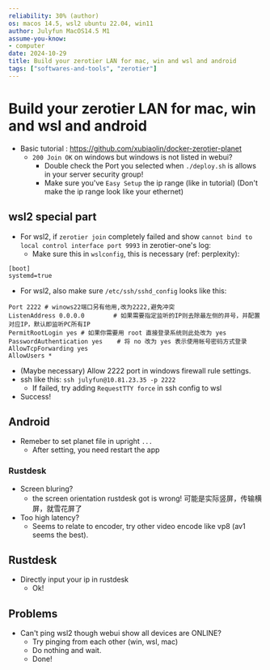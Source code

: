 ```yaml
---
reliability: 30% (author)
os: macos 14.5, wsl2 ubuntu 22.04, win11
author: Julyfun MacOS14.5 M1
assume-you-know:
- computer
date: 2024-10-29
title: Build your zerotier LAN for mac, win and wsl and android
tags: ["softwares-and-tools", "zerotier"]
---
```

# Build your zerotier LAN for mac, win and wsl and android

- Basic tutorial : https://github.com/xubiaolin/docker-zerotier-planet
    - `200 Join OK` on windows but windows is not listed in webui?
        - Double check the Port you selected when `./deploy.sh` is allows in your server security group!
        - Make sure you've `Easy Setup` the ip range (like in tutorial) (Don't make the ip range look like your ethernet)

## wsl2 special part

- For wsl2, if `zerotier join` completely failed and show `cannot bind to local control interface port 9993` in zerotier-one's log:
    - Make sure this in `wslconfig`, this is necessary (ref: perplexity):

```
[boot]
systemd=true
```

- For wsl2, also make sure `/etc/ssh/sshd_config` looks like this:

```
Port 2222 # winows22端口另有他用,改为2222,避免冲突
ListenAddress 0.0.0.0        # 如果需要指定监听的IP则去除最左侧的井号，并配置对应IP，默认即监听PC所有IP
PermitRootLogin yes # 如果你需要用 root 直接登录系统则此处改为 yes
PasswordAuthentication yes    # 将 no 改为 yes 表示使用帐号密码方式登录
AllowTcpForwarding yes
AllowUsers *
```

- (Maybe necessary) Allow 2222 port in windows firewall rule settings.
- ssh like this: `ssh julyfun@10.81.23.35 -p 2222`
    - If failed, try adding `RequestTTY force` in ssh config to wsl 
- Success!

## Android

- Remeber to set planet file in upright `...`
    - After setting, you need restart the app

### Rustdesk

- Screen bluring?
    - the screen orientation rustdesk got is wrong! 可能是实际竖屏，传输横屏，就雪花屏了
- Too high latency?
    - Seems to relate to encoder, try other video encode like vp8 (av1 seems the best).

## Rustdesk

- Directly input your ip in rustdesk
    - Ok!

## Problems

- Can't ping wsl2 though webui show all devices are ONLINE?
    - Try pinging from each other (win, wsl, mac)
    - Do nothing and wait.
    - Done!

